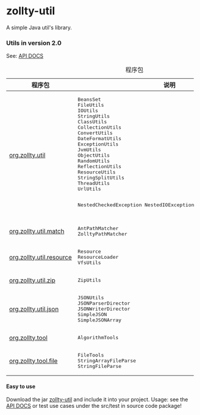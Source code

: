 zollty-util
==========

A simple Java util's library.

### Utils in version 2.0
 See: <a href="http://www.zollty.com/zollty-util/apidocs/" target="_blank">API DOCS</a>

<table class="overviewSummary" border="0" cellpadding="3" cellspacing="0" summary="程序包表, 列表程序包和解释">
<caption><span>程序包</span><span class="tabEnd">&nbsp;</span></caption>
<tr>
<th scope="col">程序包</th>
<th scope="col">说明</th>
</tr>
<tbody>
<tr>
<td><a href="http://www.zollty.com/zollty-util/apidocs/org/zollty/util/package-summary.html" target="_blank">org.zollty.util</a></td>
<td>
<pre>
BeansSet
FileUtils
IOUtils
StringUtils
ClassUtils
CollectionUtils
ConvertUtils
DateFormatUtils
ExceptionUtils
JvmUtils
ObjectUtils
RandomUtils
ReflectionUtils
ResourceUtils
StringSplitUtils
ThreadUtils
UrlUtils

NestedCheckedException
NestedIOException
NestedRuntimeException
</pre>
</td>
</tr>
<tr>
<td><a href="http://www.zollty.com/zollty-util/apidocs/org/zollty/util/match/package-summary.html" target="_blank">org.zollty.util.match</a></td>
<td>
<pre>
AntPathMatcher
ZolltyPathMatcher
</pre>
</td>
</tr>
<tr>
<td><a href="http://www.zollty.com/zollty-util/apidocs/org/zollty/util/resource/package-summary.html" target="_blank">org.zollty.util.resource</a></td>
<td>
<pre>
Resource
ResourceLoader
VfsUtils
</pre>
</td>
</tr>
<tr>
<td><a href="http://www.zollty.com/zollty-util/apidocs/org/zollty/util/zip/package-summary.html" target="_blank">org.zollty.util.zip</a></td>
<td>
<pre>
ZipUtils
</pre>
</td>
</tr>
<tr>
<td><a href="http://www.zollty.com/zollty-util/apidocs/org/zollty/util/json/package-summary.html" target="_blank">org.zollty.util.json</a></td>
<td>
<pre>
JSONUtils
JSONParserDirector
JSONWriterDirector
SimpleJSON
SimpleJSONArray
</pre>
</td>
</tr>
<tr>
<td><a href="http://www.zollty.com/zollty-util/apidocs/org/zollty/tool/package-summary.html" target="_blank">org.zollty.tool</a></td>
<td>
<pre>
AlgorithmTools
</pre>
</td>
</tr>
<tr>
<td><a href="http://www.zollty.com/zollty-util/apidocs/org/zollty/tool/file/package-summary.html" target="_blank">org.zollty.tool.file</a></td>
<td>
<pre>
FileTools
StringArrayFileParse
StringFileParse
</pre>
</td>
</tr>
</tbody>
</table>

#### Easy to use

Download the jar <a href="https://github.com/zollty-org/zollty-util/tree/master/dist" target="_blank">zollty-util</a> and include it into your project. Usage: see the <a href="http://www.zollty.com/zollty-util/apidocs/" target="_blank">API DOCS</a> or test use cases under the src/test in source code package!

